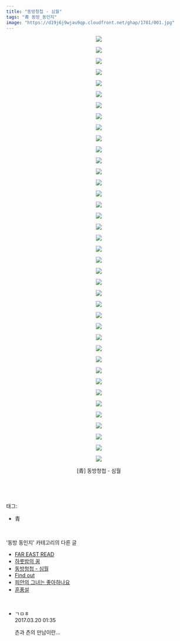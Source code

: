 ```yaml
---
title: "동방청첩 - 심월"
tags: "青 동방_동인지"
image: "https://d19j6j9wjau9qp.cloudfront.net/ghap/1781/001.jpg"
---
```

<div class="article">
<p style="text-align: center; clear: none; float: none;"><img src="{{ site.imgserver8 }}/ghap/1781/001.jpg"/></p>
<p style="text-align: center; clear: none; float: none;"><img src="{{ site.imgserver8 }}/ghap/1781/002.jpg"/></p>
<p style="text-align: center; clear: none; float: none;"><img src="{{ site.imgserver8 }}/ghap/1781/003.jpg"/></p>
<p style="text-align: center; clear: none; float: none;"><img src="{{ site.imgserver8 }}/ghap/1781/004.jpg"/></p>
<p style="text-align: center; clear: none; float: none;"><img src="{{ site.imgserver8 }}/ghap/1781/005.jpg"/></p>
<p style="text-align: center; clear: none; float: none;"><img src="{{ site.imgserver8 }}/ghap/1781/006.jpg"/></p>
<p style="text-align: center; clear: none; float: none;"><img src="{{ site.imgserver8 }}/ghap/1781/007.jpg"/></p>
<p style="text-align: center; clear: none; float: none;"><img src="{{ site.imgserver8 }}/ghap/1781/008.jpg"/></p>
<p style="text-align: center; clear: none; float: none;"><img src="{{ site.imgserver8 }}/ghap/1781/009.jpg"/></p>
<p style="text-align: center; clear: none; float: none;"><img src="{{ site.imgserver8 }}/ghap/1781/010.jpg"/></p>
<p style="text-align: center; clear: none; float: none;"><img src="{{ site.imgserver8 }}/ghap/1781/011.jpg"/></p>
<p style="text-align: center; clear: none; float: none;"><img src="{{ site.imgserver8 }}/ghap/1781/012.jpg"/></p>
<p style="text-align: center; clear: none; float: none;"><img src="{{ site.imgserver8 }}/ghap/1781/013.jpg"/></p>
<p style="text-align: center; clear: none; float: none;"><img src="{{ site.imgserver8 }}/ghap/1781/014.jpg"/></p>
<p style="text-align: center; clear: none; float: none;"><img src="{{ site.imgserver8 }}/ghap/1781/015.jpg"/></p>
<p style="text-align: center; clear: none; float: none;"><img src="{{ site.imgserver8 }}/ghap/1781/016.jpg"/></p>
<p style="text-align: center; clear: none; float: none;"><img src="{{ site.imgserver8 }}/ghap/1781/017.jpg"/></p>
<p style="text-align: center; clear: none; float: none;"><img src="{{ site.imgserver8 }}/ghap/1781/018.jpg"/></p>
<p style="text-align: center; clear: none; float: none;"><img src="{{ site.imgserver8 }}/ghap/1781/019.jpg"/></p>
<p style="text-align: center; clear: none; float: none;"><img src="{{ site.imgserver8 }}/ghap/1781/020.jpg"/></p>
<p style="text-align: center; clear: none; float: none;"><img src="{{ site.imgserver8 }}/ghap/1781/021.jpg"/></p>
<p style="text-align: center; clear: none; float: none;"><img src="{{ site.imgserver8 }}/ghap/1781/022.jpg"/></p>
<p style="text-align: center; clear: none; float: none;"><img src="{{ site.imgserver8 }}/ghap/1781/023.jpg"/></p>
<p style="text-align: center; clear: none; float: none;"><img src="{{ site.imgserver8 }}/ghap/1781/024.jpg"/></p>
<p style="text-align: center; clear: none; float: none;"><img src="{{ site.imgserver8 }}/ghap/1781/025.jpg"/></p>
<p style="text-align: center; clear: none; float: none;"><img src="{{ site.imgserver8 }}/ghap/1781/026.jpg"/></p>
<p style="text-align: center; clear: none; float: none;"><img src="{{ site.imgserver8 }}/ghap/1781/027.jpg"/></p>
<p style="text-align: center; clear: none; float: none;"><img src="{{ site.imgserver8 }}/ghap/1781/028.jpg"/></p>
<p style="text-align: center; clear: none; float: none;"><img src="{{ site.imgserver8 }}/ghap/1781/029.jpg"/></p>
<p style="text-align: center; clear: none; float: none;"><img src="{{ site.imgserver8 }}/ghap/1781/030.jpg"/></p>
<p style="text-align: center; clear: none; float: none;"><img src="{{ site.imgserver8 }}/ghap/1781/031.jpg"/></p>
<p style="text-align: center; clear: none; float: none;"><img src="{{ site.imgserver8 }}/ghap/1781/032.jpg"/></p>
<p style="text-align: center; clear: none; float: none;"><img src="{{ site.imgserver8 }}/ghap/1781/033.jpg"/></p>
<p style="text-align: center; clear: none; float: none;"><img src="{{ site.imgserver8 }}/ghap/1781/034.jpg"/></p>
<p style="text-align: center; clear: none; float: none;"><img src="{{ site.imgserver8 }}/ghap/1781/035.jpg"/></p>
<p style="text-align: center; clear: none; float: none;"><img src="{{ site.imgserver8 }}/ghap/1781/036.jpg"/></p>
<p style="text-align: center; clear: none; float: none;"><img src="{{ site.imgserver8 }}/ghap/1781/037.jpg"/></p>
<p style="text-align: center; clear: none; float: none;"><img src="{{ site.imgserver8 }}/ghap/1781/038.jpg"/></p>
<p style="text-align: center; clear: none; float: none;"><img src="{{ site.imgserver8 }}/ghap/1781/039.jpg"/></p>
<p style="text-align: center; clear: none; float: none;">[青] 동방청첩 - 심월</p>
<p><br/></p>
</div><br/>
<div class="tagTrail">
<p>태그: </p>
<ul>
<li>青</li>
</ul>
</div><br/>
<div class="another">
<p>'동방 동인지' 카테고리의 다른 글</p>
<ul>
<li><a href="/ghap_1783">FAR EAST READ</a></li>
<li><a href="/ghap_1782">하룻밤의 꿈</a></li>
<li><a href="/ghap_1781">동방청첩 - 심월</a></li>
<li><a href="/ghap_1780">Find out</a></li>
<li><a href="/ghap_1779">피안의 그녀는 좋아하나요</a></li>
<li><a href="/ghap_1778">훈풍설</a></li>
</ul>
</div><br/>
<div class="cb_module cb_fluid">
<div class="cb_wrt cb_profile">
<div class="comment">
<ul>
<li class="cb_thumb_off" id="comment14943627">
<div class="cb_comment_area">
<div class="cb_info_area">
<div class="cb_section">
<span class="cb_nick_name">ㄱㅁㅎ</span>
</div>
<div class="cb_section">
<span class="cb_date">2017.03.20 01:35 </span>
</div>
</div>
<div class="cb_dsc_comment">
<p class="cb_dsc">
											츤과 츤의 만남이란...
										</p>
</div>
</div></li>
</ul>
</div>
</div><!-- commentList close -->
</div><br/>
